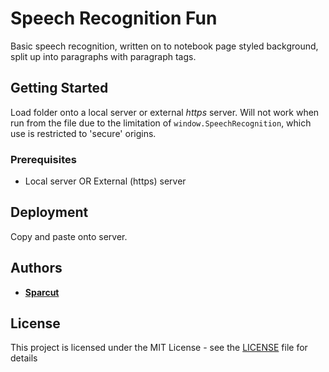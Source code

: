 # Speech Recognition Fun

Basic speech recognition, written on to notebook page styled background, split up into paragraphs with paragraph tags. 

## Getting Started

Load folder onto a local server or external *https* server. Will not work when run from the file due to the limitation of `window.SpeechRecognition`, which use is restricted to 'secure' origins.

### Prerequisites

* Local server OR External (https) server

## Deployment

Copy and paste onto server.

## Authors

* [**Sparcut**](https://github.com/sparcut)

## License

This project is licensed under the MIT License - see the [LICENSE](LICENSE) file for details  
